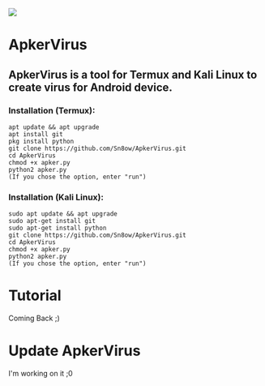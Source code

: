 ![](https://i.postimg.cc/zGc0yrHb/Zrzut-ekranu-z-2021-04-24-22-32-08.png)
# ApkerVirus
## ApkerVirus is a tool for Termux and Kali Linux to create virus for Android device.
### Installation (Termux):
```
apt update && apt upgrade
apt install git
pkg install python
git clone https://github.com/Sn8ow/ApkerVirus.git 
cd ApkerVirus
chmod +x apker.py
python2 apker.py
(If you chose the option, enter "run")
```
### Installation (Kali Linux):
```
sudo apt update && apt upgrade
sudo apt-get install git
sudo apt-get install python
git clone https://github.com/Sn8ow/ApkerVirus.git 
cd ApkerVirus
chmod +x apker.py
python2 apker.py
(If you chose the option, enter "run")
```
# Tutorial
Coming Back ;)

# Update ApkerVirus
I'm working on it ;0
